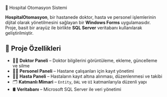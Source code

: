 🏥 Hospital Otomasyon Sistemi

**HospitalOtomasyon**, bir hastanede doktor, hasta ve personel işlemlerinin dijital olarak yönetilmesini sağlayan bir **Windows Forms** uygulamasıdır. Proje, basit bir arayüz ile birlikte **SQL Server** veritabanı kullanılarak geliştirilmiştir.



## 🚀 Proje Özellikleri

- 👨‍⚕️ **Doktor Paneli** – Doktor bilgilerini görüntüleme, ekleme, güncelleme ve silme
- 🧑‍💼 **Personel Paneli** – Hastane çalışanları için kayıt yönetimi
- 🧑‍🦽 **Hasta Paneli** – Hastaların kayıt altına alınması, düzenlenmesi ve takibi
- 🗂️ **Katmanlı Mimari** – `Entity`, `DAL` ve `UI` katmanlarıyla düzenli yapı
- 🛢️ **Veritabanı** – Microsoft SQL Server ile veri yönetimi




